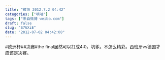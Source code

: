 ```yaml
---
title: "微博 2012.7.2 04:42"
categories: ["嘀咕"]
tags: ["来自微博 weibo.com"]
draft: false
slug: "S7GXiE"
date: "2012-07-02 04:42:00"
---
```


<p>#欧洲杯##决赛#the final居然可以打成4:0。坑爹。不怎么精彩。西班牙vs德国才应该是决赛。 ​​​​</p>
